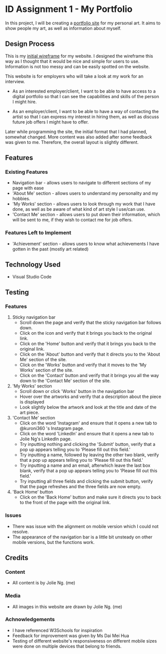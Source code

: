 # ID Assignment 1 - My Portfolio
In this project, I will be creating a [portfolio site](https://joliehehehe.github.io/ID-Assignment-1-My-Portfolio/) for my personal art. It aims to show people my art, as well as information about myself.

## Design Process
This is my [initial wireframe](https://xd.adobe.com/view/cbdc0a08-6a09-43fc-bf73-60070db09264-9e8f/) for my website. I designed the wireframe this way as I thought that it would be nice and simple for users to use. Information is not too messy and can be easily spotted on the website.

This website is for employers who will take a look at my work for an interview.

- As an interested employer/client, I want to be able to have access to a digital portfolio so that I can see the capabilities and skills of the person I might hire.

- As an employer/client, I want to be able to have a way of contacting the artist so that I can express my interest in hiring them, as well as discuss future job offers I might have to offer.

Later while programming the site, the initial format that I had planned, somewhat changed. More content was also added after some feedback was given to me. Therefore, the overall layout is slightly different. 

## Features
### Existing Features
- Navigation bar - allows users to navigate to different sections of my page with ease
- 'About Me' section - allows users to understand my personality and my hobbies.
- 'My Works' section - allows users to look through my work that I have done, as well as be aware of what kind of art style I use/can use.
- 'Contact Me' section - allows users to put down their information, which will be sent to me, if they wish to contact me for job offers.

### Features Left to Implement
- 'Achievement' section - allows users to know what achievements I have gotten in the past (mostly art related)

## Technology Used
- Visual Studio Code

## Testing
### Features
1. Sticky navigation bar
    - Scroll down the page and verify that the sticky navigation bar follows down.
    - Click on the icon and verify that it brings you back to the original link.
    - Click on the 'Home' button and verify that it brings you back to the original link.
    - Click on the 'About' button and verify that it directs you to the 'About Me' section of the site.
    - Click on the 'Works' button and verify that it moves to the 'My Works' section of the site.
    - Click on the 'Contact' button and verify that it brings you all the way down to the 'Contact Me' section of the site.
2. 'My Works' section
    - Scroll down or click 'Works' button in the navigation bar
    - Hover over the artworks and verify that a description about the piece is displayed
    - Look slightly below the artwork and look at the title and date of the art piece.
3. 'Contact Me' section
    - Click on the word 'Instagram' and ensure that it opens a new tab to @kuroni360 's Instagram page.
    - Click on the word 'LinkedIn' and ensure that it opens a new tab to Jolie Ng's LinkedIn page.
    - Try inputting nothing and clicking the 'Submit' button, verify that a pop up appears telling you to 'Please fill out this field.'
    - Try inputting a name, followed by leaving the other two blank, verify that a pop up appears telling you to 'Please fill out this field.'
    - Try inputting a name and an email, afterwhich leave the last box blank, verify that a pop up appears telling you to 'Please fill out this field.'
    - Try inputting all three fields and clicking the submit button, verify that the page refreshes and the three fields are now empty.
4. 'Back Home' button
    - Click on the 'Back Home' button and make sure it directs you to back to the front of the page with the original link.

### Issues
- There was issue with the alignment on mobile version which I could not resolve.
- The appearance of the navigation bar is a little bit unsteady on other mobile versions, but the functions work.

## Credits
### Content
- All content is by Jolie Ng. (me)

### Media
- All images in this website are drawn by Jolie Ng. (me)

### Achnowledgements
- I have referenced W3Schools for inspiration
- Feedback for improvement was given by Ms Dai Mei Hua
- Testing of different website's responsiveness on different mobile sizes were done on multiple devices that belong to friends.

